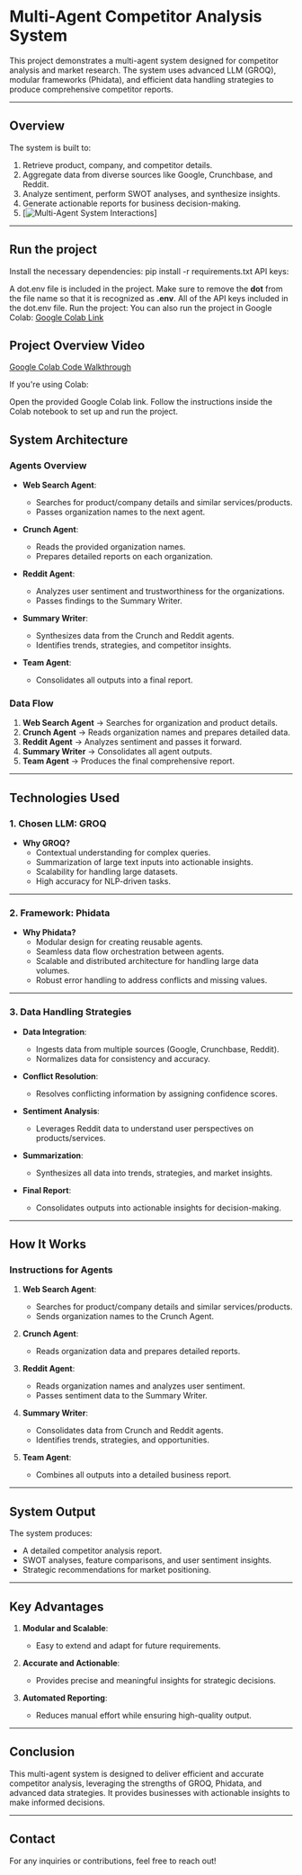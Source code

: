 # Multi-Agent Competitor Analysis System

This project demonstrates a multi-agent system designed for competitor analysis and market research. The system uses advanced LLM (GROQ), modular frameworks (Phidata), and efficient data handling strategies to produce comprehensive competitor reports.

---

## **Overview**
The system is built to:
1. Retrieve product, company, and competitor details.
2. Aggregate data from diverse sources like Google, Crunchbase, and Reddit.
3. Analyze sentiment, perform SWOT analyses, and synthesize insights.
4. Generate actionable reports for business decision-making.
5. [![Multi-Agent System Interactions](https://drive.google.com/file/d/1PyWTn-HXUzkEWHXnAsUfSg5DPz1ihQjx/view?usp=sharing 'Agen system')]
---
## **Run the project**
Install the necessary dependencies:
pip install -r requirements.txt
 API keys:

A dot.env file is included in the project.
Make sure to remove the **dot** from the file name so that it is recognized as **.env**.
All of the API keys included in the dot.env file.
Run the project: You can also run the project in Google Colab: [Google Colab Link](https://colab.research.google.com/drive/19sEmpqi2u-EQuyobtbkcTcrWl5FiCjOi?usp=sharing)

## **Project Overview Video**
[Google Colab Code Walkthrough](https://drive.google.com/file/d/1PyWTn-HXUzkEWHXnAsUfSg5DPz1ihQjx/view?usp=sharing)

If you're using Colab:

Open the provided Google Colab link.
Follow the instructions inside the Colab notebook to set up and run the project.
## **System Architecture**

### **Agents Overview**
- **Web Search Agent**:
  - Searches for product/company details and similar services/products.
  - Passes organization names to the next agent.

- **Crunch Agent**:
  - Reads the provided organization names.
  - Prepares detailed reports on each organization.

- **Reddit Agent**:
  - Analyzes user sentiment and trustworthiness for the organizations.
  - Passes findings to the Summary Writer.

- **Summary Writer**:
  - Synthesizes data from the Crunch and Reddit agents.
  - Identifies trends, strategies, and competitor insights.

- **Team Agent**:
  - Consolidates all outputs into a final report.

### **Data Flow**
1. **Web Search Agent** → Searches for organization and product details.
2. **Crunch Agent** → Reads organization names and prepares detailed data.
3. **Reddit Agent** → Analyzes sentiment and passes it forward.
4. **Summary Writer** → Consolidates all agent outputs.
5. **Team Agent** → Produces the final comprehensive report.

---

## **Technologies Used**

### **1. Chosen LLM: GROQ**
- **Why GROQ?**
  - Contextual understanding for complex queries.
  - Summarization of large text inputs into actionable insights.
  - Scalability for handling large datasets.
  - High accuracy for NLP-driven tasks.

---

### **2. Framework: Phidata**
- **Why Phidata?**
  - Modular design for creating reusable agents.
  - Seamless data flow orchestration between agents.
  - Scalable and distributed architecture for handling large data volumes.
  - Robust error handling to address conflicts and missing values.

---

### **3. Data Handling Strategies**
- **Data Integration**:
  - Ingests data from multiple sources (Google, Crunchbase, Reddit).
  - Normalizes data for consistency and accuracy.

- **Conflict Resolution**:
  - Resolves conflicting information by assigning confidence scores.

- **Sentiment Analysis**:
  - Leverages Reddit data to understand user perspectives on products/services.

- **Summarization**:
  - Synthesizes all data into trends, strategies, and market insights.

- **Final Report**:
  - Consolidates outputs into actionable insights for decision-making.

---

## **How It Works**
### **Instructions for Agents**
1. **Web Search Agent**:
   - Searches for product/company details and similar services/products.
   - Sends organization names to the Crunch Agent.

2. **Crunch Agent**:
   - Reads organization data and prepares detailed reports.

3. **Reddit Agent**:
   - Reads organization names and analyzes user sentiment.
   - Passes sentiment data to the Summary Writer.

4. **Summary Writer**:
   - Consolidates data from Crunch and Reddit agents.
   - Identifies trends, strategies, and opportunities.

5. **Team Agent**:
   - Combines all outputs into a detailed business report.

---

## **System Output**
The system produces:
- A detailed competitor analysis report.
- SWOT analyses, feature comparisons, and user sentiment insights.
- Strategic recommendations for market positioning.

---

## **Key Advantages**
1. **Modular and Scalable**:
   - Easy to extend and adapt for future requirements.

2. **Accurate and Actionable**:
   - Provides precise and meaningful insights for strategic decisions.

3. **Automated Reporting**:
   - Reduces manual effort while ensuring high-quality output.

---

## **Conclusion**
This multi-agent system is designed to deliver efficient and accurate competitor analysis, leveraging the strengths of GROQ, Phidata, and advanced data strategies. It provides businesses with actionable insights to make informed decisions.

---

## **Contact**
For any inquiries or contributions, feel free to reach out!

